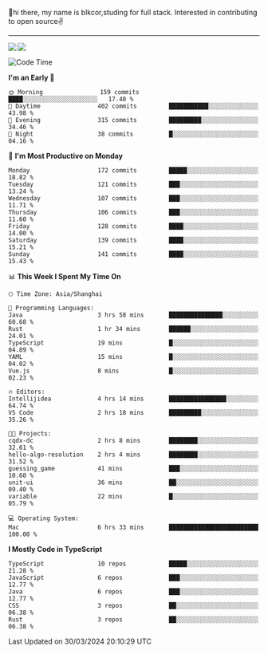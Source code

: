 👋hi there, my name is blkcor,studing for full stack.
Interested in contributing to open source✌️

<hr/>

![](https://github-readme-stats.vercel.app/api?username=blkcor)
<a href="https://github.com/blkcor/github-readme-stats">
    <img align="left" src="https://github-readme-stats.vercel.app/api/top-langs/?username=blkcor&hide=jupyter%20notebook,shaderlab,tex,c%23&langs_count=9" />
</a>


<!--START_SECTION:waka-->
![Code Time](http://img.shields.io/badge/Code%20Time-998%20hrs%205%20mins-blue)

**I'm an Early 🐤** 

```text
🌞 Morning                159 commits         ████░░░░░░░░░░░░░░░░░░░░░   17.40 % 
🌆 Daytime                402 commits         ███████████░░░░░░░░░░░░░░   43.98 % 
🌃 Evening                315 commits         █████████░░░░░░░░░░░░░░░░   34.46 % 
🌙 Night                  38 commits          █░░░░░░░░░░░░░░░░░░░░░░░░   04.16 % 
```
📅 **I'm Most Productive on Monday** 

```text
Monday                   172 commits         █████░░░░░░░░░░░░░░░░░░░░   18.82 % 
Tuesday                  121 commits         ███░░░░░░░░░░░░░░░░░░░░░░   13.24 % 
Wednesday                107 commits         ███░░░░░░░░░░░░░░░░░░░░░░   11.71 % 
Thursday                 106 commits         ███░░░░░░░░░░░░░░░░░░░░░░   11.60 % 
Friday                   128 commits         ████░░░░░░░░░░░░░░░░░░░░░   14.00 % 
Saturday                 139 commits         ████░░░░░░░░░░░░░░░░░░░░░   15.21 % 
Sunday                   141 commits         ████░░░░░░░░░░░░░░░░░░░░░   15.43 % 
```


📊 **This Week I Spent My Time On** 

```text
🕑︎ Time Zone: Asia/Shanghai

💬 Programming Languages: 
Java                     3 hrs 58 mins       ███████████████░░░░░░░░░░   60.68 % 
Rust                     1 hr 34 mins        ██████░░░░░░░░░░░░░░░░░░░   24.01 % 
TypeScript               19 mins             █░░░░░░░░░░░░░░░░░░░░░░░░   04.89 % 
YAML                     15 mins             █░░░░░░░░░░░░░░░░░░░░░░░░   04.02 % 
Vue.js                   8 mins              █░░░░░░░░░░░░░░░░░░░░░░░░   02.23 % 

🔥 Editors: 
Intellijidea             4 hrs 14 mins       ████████████████░░░░░░░░░   64.74 % 
VS Code                  2 hrs 18 mins       █████████░░░░░░░░░░░░░░░░   35.26 % 

🐱‍💻 Projects: 
cqdx-dc                  2 hrs 8 mins        ████████░░░░░░░░░░░░░░░░░   32.61 % 
hello-algo-resolution    2 hrs 4 mins        ████████░░░░░░░░░░░░░░░░░   31.52 % 
guessing_game            41 mins             ███░░░░░░░░░░░░░░░░░░░░░░   10.60 % 
unit-ui                  36 mins             ██░░░░░░░░░░░░░░░░░░░░░░░   09.40 % 
variable                 22 mins             █░░░░░░░░░░░░░░░░░░░░░░░░   05.79 % 

💻 Operating System: 
Mac                      6 hrs 33 mins       █████████████████████████   100.00 % 
```

**I Mostly Code in TypeScript** 

```text
TypeScript               10 repos            █████░░░░░░░░░░░░░░░░░░░░   21.28 % 
JavaScript               6 repos             ███░░░░░░░░░░░░░░░░░░░░░░   12.77 % 
Java                     6 repos             ███░░░░░░░░░░░░░░░░░░░░░░   12.77 % 
CSS                      3 repos             ██░░░░░░░░░░░░░░░░░░░░░░░   06.38 % 
Rust                     3 repos             ██░░░░░░░░░░░░░░░░░░░░░░░   06.38 % 
```




 Last Updated on 30/03/2024 20:10:29 UTC
<!--END_SECTION:waka-->


